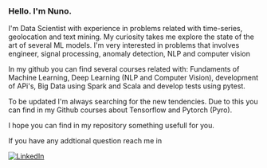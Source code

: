### Hello. I'm Nuno.

I'm Data Scientist with experience in problems related with time-series, geolocation and text mining.
My curiosity takes me explore the state of the art of several ML models. 
I'm very interested in problems that involves engineer, signal processing, anomaly detection, NLP and computer vision 

In my github you can find several courses related with: Fundaments of Machine Learning, Deep Learning (NLP and Computer Vision), development of APi's,
Big Data using Spark and Scala and develop tests using pytest.

To be updated I'm always searching for the new tendencies. Due to this you can find in my Github courses about Tensorflow and Pytorch (Pyro).

I hope you can find in my repository something usefull for you.

If you have any addtional question reach me in

[![LinkedIn](https://img.shields.io/badge/-Linkedin-blue?style=flat-square&logo=linkedin&link)](https://www.linkedin.com/in/njsdias/) 


<!--
**njsdias/njsdias** is a ✨ _special_ ✨ repository because its `README.md` (this file) appears on your GitHub profile.

Here are some ideas to get you started:

- 🔭 I’m currently working on ...
- 🌱 I’m currently learning ...
- 👯 I’m looking to collaborate on ...
- 🤔 I’m looking for help with ...
- 💬 Ask me about ...
- 📫 How to reach me: ...
- 😄 Pronouns: ...
- ⚡ Fun fact: ...
-->
